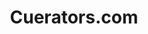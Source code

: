 ---
layout: work-single
title: Cuerators.com
year: 2013
link: "http://cuerators.com"
image: cuerators.jpg
tags: "Drupal 7"
description: 
role:  Front-End Developer
published: false
---